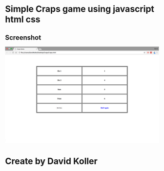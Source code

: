 Simple Craps game using javascript html css
===========================================


## Screenshot
[![IMAGE ALT TEXT HERE](https://github.com/kolldavi/Web-Development/blob/master/Craps/CrapsScreenShot.png?raw=true)](http://www.dkoller.com/Web-Development/Craps/)


Create by David Koller
=======================
